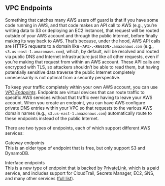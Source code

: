 ## VPC Endpoints

Something that catches many AWS users off guard is that if you have some code running in AWS, and that code makes an
API call to AWS (e.g., you’re writing data to S3 or deploying an EC2 instance), that request will be routed outside of
your AWS account and through the public Internet, before finally making its way back to AWS. That’s because, under the
hood, AWS API calls are HTTPS requests to a domain like `<API>.<REGION>.amazonaws.com` (e.g.,
`s3.us-east-1.amazonaws.com`), which, by default, will be resolved and routed via public DNS and Internet
infrastructure just like all other requests, even if you’re making that request from within an AWS account. These
API calls are encrypted with TLS, so attackers shouldn’t be able to read them, but having potentially sensitive data
traverse the public Internet completely unnecessarily is not optimal from a security perspective.

To keep your traffic completely within your own AWS account, you can use
_[VPC Endpoints](https://docs.aws.amazon.com/vpc/latest/userguide/vpc-endpoints.html)_. Endpoints are virtual devices
that can route traffic to specific AWS services without that traffic ever having to leave your AWS account. When you
create an endpoint, you can have AWS configure private DNS entries within your VPC so that requests to the various AWS
domain names (e.g., `s3.us-east-1.amazonaws.com`) automatically route to these endpoints instead of the public Internet.

There are two types of endpoints, each of which support different AWS services:

Gateway endpoints  
This is an older type of endpoint that is free, but only support S3 and DynamoDB.

Interface endpoints  
This is a new type of endpoint that is backed by [PrivateLink](https://aws.amazon.com/privatelink/), which is
a paid service, and includes support for CloudTrail, Secrets Manager, EC2, SNS, and many other services
([full list](https://docs.aws.amazon.com/vpc/latest/userguide/vpc-endpoints.html)).



<!-- ##DOCS-SOURCER-START
{"sourcePlugin":"Service Catalog Reference","hash":"757ab38968aac34b91c10232c30a208a"}
##DOCS-SOURCER-END -->
